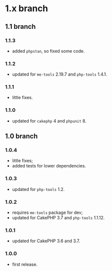 # 1.x branch
## 1.1 branch
### 1.1.3
* added `phpstan`, so fixed some code.

### 1.1.2
* updated for `me-tools` 2.19.7 and `php-tools` 1.4.1.

### 1.1.1
* little fixes.

### 1.1.0
* updated for `cakephp` 4 and `phpunit` 8.

## 1.0 branch
### 1.0.4
* little fixes;
* added tests for lower dependencies.

### 1.0.3
* updated for `php-tools` 1.2.

### 1.0.2
* requires `me-tools` package for dev;
* updated for CakePHP 3.7 and `php-tools` 1.1.12.

### 1.0.1
* updated for CakePHP 3.6 and 3.7.

### 1.0.0
* first release.
